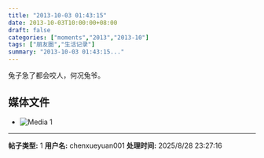 ```yaml
---
title: "2013-10-03 01:43:15"
date: 2013-10-03T10:00:00+08:00
draft: false
categories: ["moments","2013","2013-10"]
tags: ["朋友圈","生活记录"]
summary: "2013-10-03 01:43:15..."
---
```


兔子急了都会咬人，何况兔爷。

## 媒体文件

- ![Media 1](/Moments/photos/2013-10-03/201310030143150.jpg)

---

**帖子类型:** 1
**用户名:** chenxueyuan001
**处理时间:** 2025/8/28 23:27:16